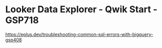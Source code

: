 # Looker Data Explorer - Qwik Start - GSP718

<https://eplus.dev/troubleshooting-common-sql-errors-with-bigquery-gsp408>